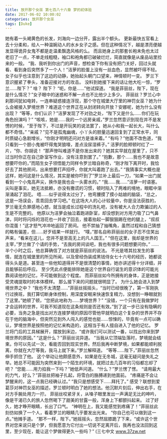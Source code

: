 ```yaml
---
title: 放开那个女巫 第七百八十六章 梦的初体验
date: 2017-06-02 10:00:02
categories: 放开那个女巫
tags: [Duke]
---
```


她有着一头褐黄色的长发，刘海向一边分开，露出半个额头。 更新最快五官看上去十分柔和，给人一种温婉动人的水乡女子之感。但在这种情况下，越是漂亮便越发显得诡异女鬼不都是走温柔飘逸风格的么。
而且她身上的那套长袍未免也太过老旧了一点，不单走线粗糙，袖口和袍角都已破破烂烂，简直就像是从废品站里捡来的一般。
“我、我听到你出门的声音，想检查下你有没有把门关好，回过头就看、看到身后突然多了一个人！”洁萝的脸蛋上没有一丝血色，显然被吓得不轻。
女子似乎也注意到了这边的动静，她抬起头朝门口望来，神情顿时一变。
罗兰下意识握紧了拳头，准备迎接对方的攻击。
没料到她接下来的话让他大吃一惊，“罗兰……陛下？”
啥？
陛下？
“呃，你是……”他试探道。
“我是菲丽丝，陛下，现在是什么情况？”女子眼中的迷惑和不解一点也不比他少上多少。
菲丽丝？罗兰心中刹那间犹如电转，一连串疑惑接连浮现，那个守在城堡大厅里的神罚女巫？她为什么会被接入梦境世界？难道这个世界正在从封闭转向开放？安娜呢，她为什么没有出现？
“等等，你们认识？”洁萝发现了不对劲之处，“陛下又是什么……你们在玩角色扮演吗？”
“咳咳，她是……我的一个远房亲戚，”罗兰忽然意识到现在并不是发愣的时候，“至于陛下，不过是开玩笑的说法罢了，她从小和我一起长大，叫什么都不奇怪。”
“亲戚？”见不是孤鬼幽魂，小丫头的胆量迅速回复到了正常水平，同时质疑心急剧增长，“你刚才明明还问对方是谁来着。”
“有吗？”他面不改色道，“我只看到一个胆小鬼被吓得鬼哭狼嚎，差点没尿湿裤子。”
洁萝的脸颊顿时红了一片，“你、你胡说！
“那声惨叫难道不是你发出来的？她其实早就在屋里了，只不过当时你正在自己卧室写作业，没有注意到罢了。”
“抱歉，那个……我也不是故意想要吓你的，”而陌生女子领悟能力同样令罗兰暗自称奇，“刚才陛下离开时，我恰好去了其他房间，出来想要打声招呼，你就大叫着跑了出去。”
“我猜事实大概也是这样，她问这是什么情况，其实是被你吓到了”罗兰补上最后一刀，“如果一出门就看到一个小鬼高声尖，换作是我也会一头雾水的。”
“我……我……”洁萝一时语塞。尖叫是事实，她无法抵赖，亦没有撒谎的习惯，顿时陷入了两难的境地，眼眶中渐渐涌起了泪花。
唔……似乎说得太过分了，他弯腰摸了摸小姑娘的脑袋，“总之，这是一场误会，乖乖回去学习吧。”
在这场大人的心计较量中，你是没法获胜的，罗兰毫无负罪感地心想，就当是成长过程中的洗礼吧，没有被大人合力欺骗过的人生是不完整的。
他原以为洁萝会抽泣着跑进卧室，却没想到对方用力吸了口气鼻涕，同时将闪烁的泪花也一并收了回去，接着抬起一脚狠狠踢在他的腿上，“叔叔你混蛋！”这才怒气冲冲地返回了房间。
他不禁抽了抽嘴角，虽然过程和自己猜想的略有偏差，但……好歹结果一样就行。
“噗，”那名自称菲丽丝的女子忍不住笑出声来，“看来在这儿，您并不是至高无上的凡人国王。”
“但在这里，我却是世界的主宰，”罗兰做了个请的手势，“去我的房间谈吧，我也有很多问题想要问你。”
……
半个小时之后，他总算确信了对方就是菲丽丝的说法。
不光是塔其拉发生的事情，就连在城堡里的所见所闻，以及曾经伪装成黑钱侍女七十六号的经历，她都说得头头是道。甚至连一些他知道得并不是很清楚的事情，她亦讲述得十分详细，并且能够前后呼应。
至少凭此点便能排除她是这个世界自行诞生的意识体的可能光靠阅读他的记忆，不可能做到这个程度。
而菲丽丝如今所拥有的身体，正是她接受灵魂提取时的本体模样。
那么接下来的问题就很明显了。
为什么她会进入到梦境世界之中？
“我也不太清楚……”菲丽丝摇摇头，“当时已经很晚了，第一军刚执行过换班，我打算切断身体控制，用深度安眠来快速恢复精力，没想到一睁眼就到了这里。”她顿了顿，“您把此地称为……梦境世界？”
“没错，一个只有在我做梦时才会运转的世界，可我不知道现在这条规则是否还有效。”到了这一步已没有隐瞒的必要，当务之急是找出对方连接梦境的原因尽管他早就明白这个复杂的世界并不存在于他的脑海中，但突然见到外人闯入的感觉也挺……惊悚的，毕竟有一点可以确认，梦境世界是按照他的记忆来构造的，这相当于有人擅自进入了他的记忆。
罗兰将门后的工具梯展开，摆放到床边，“或许我们可以测试一番，以找出你来到梦境世界的原因。”
“这是什么？”菲丽丝诧异道。
“当我从它顶端坠落时，梦境就会结束。你可以先试一次，看能否回到现实世界。然后我再中断梦境，如果都能顺利脱离，你就在大厅等我，我马上就下来。”罗兰解释道。
“等等……陛下，”菲丽丝忽然伸手抓住了他。
这个举动让他颇感意外，如果是在无冬城，这毫无疑问是失礼之举。她总不可能因为突然来到一个陌生的环境，就把过去几百年的习俗都忘却了吧？
“您能……用力掐我一下吗？”她低声问道。
“什么？”罗兰愣了愣。
“请用最大的力气，好么？”菲丽丝把袖子扎起，将雪白的胳膊递到他面前。
“疼痛是不会让梦醒来的，这一点我已经确认过。”
“我只是想感受下……拜托了。”
感受？联想到爱葛莎对神罚女巫的描述，罗兰顿时明白了她的想法。他沉默片刻后，伸出右手，在对方手腕处用力一拧。
菲丽丝咬紧牙关，从嗓子眼里发出一声满足无比的呻吟，像是干渴已久的旅人忽然喝下了甜美的甘露一般，浑身上下都颤抖起来。
过了好久，她才睁开眼睛，长出了口气。
“神明在上，我又能感觉到疼痛了！”菲丽丝此刻仿如换了一个人，看着罗兰的眼睛几乎要发出光来。
“你自己也可以做到这一点。”他摊手道。
“那不一样，陛下。”她摇摇头，忽然屈膝跪了下来，“或许这个世界对您来说只是个梦，但我愿意为它付出一切说不定离开后，我再也没法回到这里，至少现在，能让这个梦做得更久一些吗？”
(三七中文 www.37zw.net
